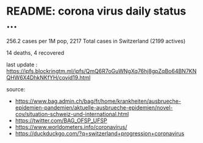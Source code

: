 # README: corona virus daily status ...

 256.2 cases per 1M pop, 2217 Total cases in Switzerland (2199 actives)

 14 deaths,
 4 recovered

last update : <https://ipfs.blockringtm.ml/ipfs/QmQ6R7oGuWNgXq76hj8gpZqBo64BN7KNQHW6X4DhkNKfYH/covid19.html>

source:
  - <https://www.bag.admin.ch/bag/fr/home/krankheiten/ausbrueche-epidemien-pandemien/aktuelle-ausbrueche-epidemien/novel-cov/situation-schweiz-und-international.html>
  - <https://twitter.com/BAG_OFSP_UFSP>
  - <https://www.worldometers.info/coronavirus/>
  - <https://duckduckgo.com/?q=switzerland+progression+coronavirus>
  

